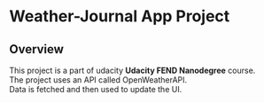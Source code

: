 # Weather-Journal App Project

## Overview
This project is a part of udacity **Udacity FEND Nanodegree** course.\
The project uses an API called OpenWeatherAPI.\
Data is fetched and then used to update the UI.